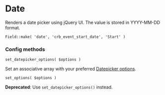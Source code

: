 # Date

Renders a date picker using jQuery UI. The value is stored in YYYY-MM-DD format.

`Field::make( 'date', 'crb_event_start_date', 'Start' )`

### Config methods

`set_datepicker_options( $options )`

Set an associative array with your preferred [Datepicker options](http://api.jqueryui.com/datepicker/).

`set_options( $options )`

**Deprecated**: Use `set_datepicker_options()` instead.